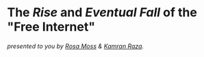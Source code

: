 # The *Rise* and *Eventual Fall* of the "Free Internet"

###### presented to you by [Rosa Moss](RMoss.md) & [Kamran Raza](KRaza).
